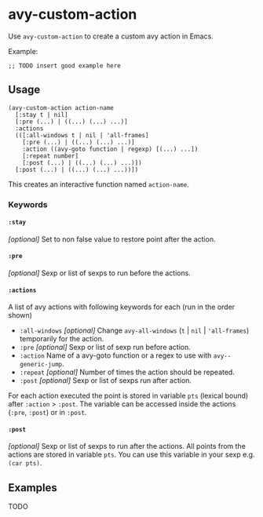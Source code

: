 # avy-custom-action

Use `avy-custom-action` to create a custom avy action in Emacs.

Example:

```elisp
;; TODO insert good example here
```

## Usage

```elisp
(avy-custom-action action-name
  [:stay t | nil]
  [:pre (...) | ((...) (...) ...)]
  :actions
  (([:all-windows t | nil | 'all-frames]
    [:pre (...) | ((...) (...) ...)]
    :action ((avy-goto function | regexp) [(...) ...])
    [:repeat number]
    [:post (...) | ((...) (...) ...)])
  [:post (...) | ((...) (...) ...))])
```

This creates an interactive function named `action-name`.

### Keywords

#### `:stay`

*[optional]* Set to non false value to restore point after the action.

#### `:pre`

*[optional]* Sexp or list of sexps to run before the actions.

#### `:actions`

A list of avy actions with following keywords for each (run in the order shown)

- `:all-windows` *[optional]* Change `avy-all-windows` (`t` | `nil` | `'all-frames`) temporarily for the action.
- `:pre` *[optional]* Sexp or list of sexp run before action.
- `:action` Name of a avy-goto function or a regex to use with `avy--generic-jump`.
- `:repeat` *[optional]* Number of times the action should be repeated.
- `:post` *[optional]* Sexp or list of sexps run after action.

For each action executed the point is stored in variable `pts` (lexical bound) after `:action` > `:post`. The variable can be accessed inside the actions (`:pre`, `:post`) or in `:post`.

#### `:post`

*[optional]* Sexp or list of sexps to run after the actions. All points from the
actions are stored in variable `pts`. You can use this variable in your
sexp e.g. `(car pts)`.

## Examples

TODO

